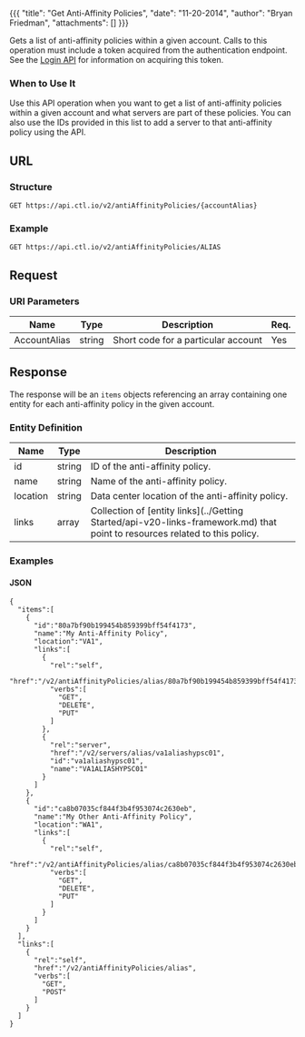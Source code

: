 {{{
  "title": "Get Anti-Affinity Policies",
  "date": "11-20-2014",
  "author": "Bryan Friedman",
  "attachments": []
}}}

Gets a list of anti-affinity policies within a given account. Calls to this operation must include a token acquired from the authentication endpoint. See the [Login API](../Authentication/login.md) for information on acquiring this token.

### When to Use It

Use this API operation when you want to get a list of anti-affinity policies within a given account and what servers are part of these policies. You can also use the IDs provided in this list to add a server to that anti-affinity policy using the API.

## URL

### Structure

    GET https://api.ctl.io/v2/antiAffinityPolicies/{accountAlias}

### Example

    GET https://api.ctl.io/v2/antiAffinityPolicies/ALIAS

## Request

### URI Parameters

| Name | Type | Description | Req. |
| --- | --- | --- | --- |
| AccountAlias | string | Short code for a particular account | Yes |

## Response

The response will be an `items` objects referencing an array containing one entity for each anti-affinity policy in the given account.

### Entity Definition

| Name | Type | Description |
| --- | --- | --- |
| id | string | ID of the anti-affinity policy. |
| name | string | Name of the anti-affinity policy. |
| location | string | Data center location of the anti-affinity policy. |
| links | array | Collection of [entity links](../Getting Started/api-v20-links-framework.md) that point to resources related to this policy. |

### Examples

#### JSON

    {
      "items":[
        {
          "id":"80a7bf90b199454b859399bff54f4173",
          "name":"My Anti-Affinity Policy",
          "location":"VA1",
          "links":[
            {
              "rel":"self",
              "href":"/v2/antiAffinityPolicies/alias/80a7bf90b199454b859399bff54f4173",
              "verbs":[
                "GET",
                "DELETE",
                "PUT"
              ]
            },
            {
              "rel":"server",
              "href":"/v2/servers/alias/va1aliashypsc01",
              "id":"va1aliashypsc01",
              "name":"VA1ALIASHYPSC01"
            }
          ]
        },
        {
          "id":"ca8b07035cf844f3b4f953074c2630eb",
          "name":"My Other Anti-Affinity Policy",
          "location":"WA1",
          "links":[
            {
              "rel":"self",
              "href":"/v2/antiAffinityPolicies/alias/ca8b07035cf844f3b4f953074c2630eb",
              "verbs":[
                "GET",
                "DELETE",
                "PUT"
              ]
            }
          ]
        }
      ],
      "links":[
        {
          "rel":"self",
          "href":"/v2/antiAffinityPolicies/alias",
          "verbs":[
            "GET",
            "POST"
          ]
        }
      ]
    }
